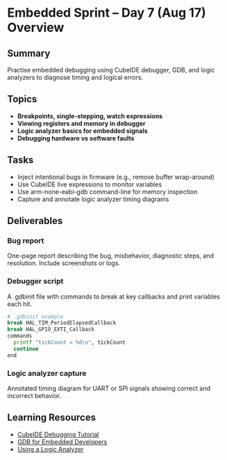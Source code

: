 # Embedded Sprint – Day 7 (Aug 17) Overview

## Summary
Practise embedded debugging using CubeIDE debugger, GDB, and logic analyzers to diagnose timing and logical errors.

## Topics
- **Breakpoints, single-stepping, watch expressions**
- **Viewing registers and memory in debugger**
- **Logic analyzer basics for embedded signals**
- **Debugging hardware vs software faults**

## Tasks
- Inject intentional bugs in firmware (e.g., remove buffer wrap-around)
- Use CubeIDE live expressions to monitor variables
- Use arm-none-eabi-gdb command-line for memory inspection
- Capture and annotate logic analyzer timing diagrams

## Deliverables
### Bug report
One-page report describing the bug, misbehavior, diagnostic steps, and resolution. Include screenshots or logs.

### Debugger script
A .gdbinit file with commands to break at key callbacks and print variables each hit.

```bash
# .gdbinit example
break HAL_TIM_PeriodElapsedCallback
break HAL_GPIO_EXTI_Callback
commands
  printf "tickCount = %d\n", tickCount
  continue
end
```

### Logic analyzer capture
Annotated timing diagram for UART or SPI signals showing correct and incorrect behavior.

## Learning Resources
- [CubeIDE Debugging Tutorial](https://www.youtube.com/watch?v=QWV1fB0tN1w)
- [GDB for Embedded Developers](https://www.youtube.com/watch?v=KM8b9MSQvQ8)
- [Using a Logic Analyzer](https://www.youtube.com/watch?v=lads_tYGpO4)
